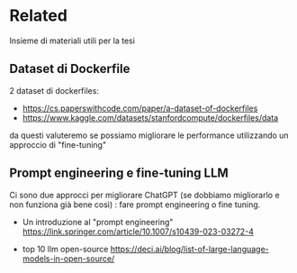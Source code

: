 # Related 
Insieme di materiali utili per la tesi
## Dataset di Dockerfile 
2 dataset di dockerfiles: 
- https://cs.paperswithcode.com/paper/a-dataset-of-dockerfiles
- https://www.kaggle.com/datasets/stanfordcompute/dockerfiles/data

da questi valuteremo se possiamo migliorare le performance utilizzando un approccio di "fine-tuning" 

## Prompt engineering e fine-tuning LLM 

Ci sono due approcci per migliorare ChatGPT (se dobbiamo migliorarlo e non funziona già bene così) :  fare prompt engineering o fine tuning.

* Un introduzione al "prompt engineering" https://link.springer.com/article/10.1007/s10439-023-03272-4

* top 10 llm open-source https://deci.ai/blog/list-of-large-language-models-in-open-source/
